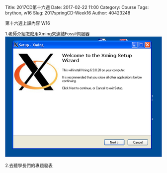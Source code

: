 Title: 2017CD第十六週
Date: 2017-02-22 11:00
Category: Course
Tags: brython, w16
Slug: 2017springCD-Week16
Author: 40423248


第十六週上課內容 W16

<!-- PELICAN_END_SUMMARY -->

1.老師介紹怎麼用Xming來連結Fossil伺服器
<img src="./../data/Week16/xming-install1.png" width="600" />

2.去聽學長們的專題發表